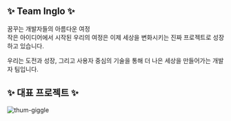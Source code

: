## ✨ Team Inglo ✨
꿈꾸는 개발자들의 아름다운 여정 <br />
작은 아이디어에서 시작된 우리의 여정은 이제 세상을 변화시키는 진짜 프로젝트로 성장하고 있습니다.

우리는 도전과 성장, 그리고 사용자 중심의 기술을 통해 더 나은 세상을 만들어가는 개발자 팀입니다.

## ✨ 대표 프로젝트 ✨

![thum-giggle](https://github.com/user-attachments/assets/d0c407b0-7c6e-4335-aa90-3ba4abc1ad7d)
